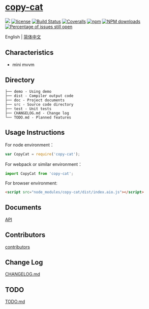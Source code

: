 # [copy-cat](https://github.com/skimklin/copy-cat)
[![](https://img.shields.io/badge/Powered%20by-jslib%20base-brightgreen.svg)](https://github.com/skimklin/copy-cat)
[![license](https://img.shields.io/badge/license-MIT-blue.svg)](https://github.com/skimklin/copy-cat/blob/master/LICENSE)
[![Build Status](https://travis-ci.org/skimklin/copy-cat.svg?branch=master)](https://travis-ci.org/skimklin/copy-cat)
[![Coveralls](https://img.shields.io/coveralls/skimklin/copy-cat.svg)](https://coveralls.io/github/skimklin/copy-cat)
[![npm](https://img.shields.io/badge/npm-0.1.0-orange.svg)](https://www.npmjs.com/package/copy-cat)
[![NPM downloads](http://img.shields.io/npm/dm/copy-cat.svg?style=flat-square)](http://www.npmtrends.com/copy-cat)
[![Percentage of issues still open](http://isitmaintained.com/badge/open/skimklin/copy-cat.svg)](http://isitmaintained.com/project/skimklin/copy-cat "Percentage of issues still open")

English | [简体中文](./README.zh-CN.md)

## Characteristics

- mini mvvm

## Directory
```
├── demo - Using demo
├── dist - Compiler output code
├── doc - Project documents
├── src - Source code directory
├── test - Unit tests
├── CHANGELOG.md - Change log
└── TODO.md - Planned features
```

## Usage Instructions

For node environment：

```js
var CopyCat = require('copy-cat');
```

For webpack or similar environment：

```js
import CopyCat from 'copy-cat';
```

For browser environment:

```html
<script src="node_modules/copy-cat/dist/index.aio.js"></script>
```

## Documents
[API](./doc/api.md)

## Contributors
[contributors](https://github.com/skimklin/copy-cat/graphs/contributors)

## Change Log
[CHANGELOG.md](./CHANGELOG.md)

## TODO
[TODO.md](./TODO.md)


